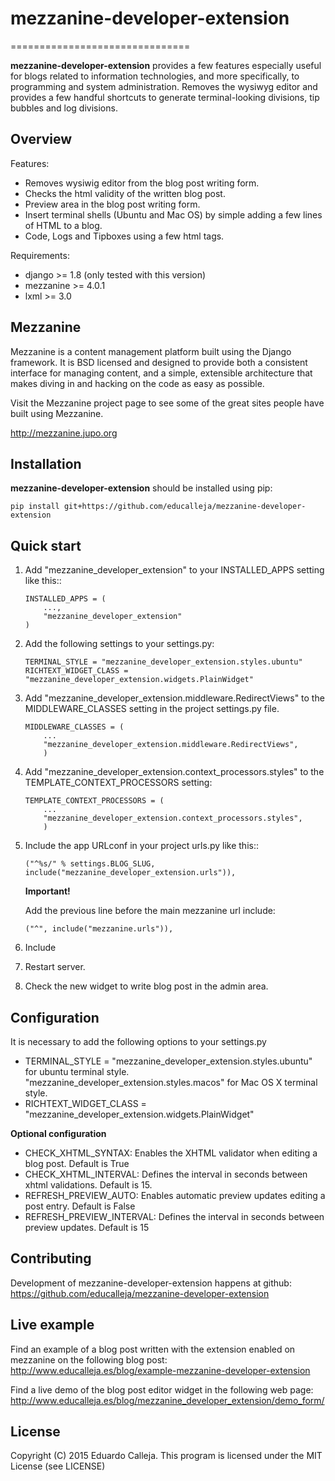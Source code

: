 # mezzanine-developer-extension
===============================

**mezzanine-developer-extension** provides a few features especially useful for blogs
related to information technologies, and more specifically, to programming and
system administration. Removes the wysiwyg editor and provides a few handful
shortcuts to generate terminal-looking divisions, tip bubbles and log divisions.

Overview
--------

Features:

- Removes wysiwig editor from the blog post writing form.
- Checks the html validity of the written blog post.
- Preview area in the blog post writing form.
- Insert terminal shells (Ubuntu and Mac OS) by simple adding a few lines of HTML to a blog.
- Code, Logs and Tipboxes using a few html tags.

Requirements:

- django >= 1.8 (only tested with this version)
- mezzanine >= 4.0.1
- lxml >= 3.0

Mezzanine
---------

Mezzanine is a content management platform built using the Django
framework. It is BSD licensed and designed to provide both a
consistent interface for managing content, and a simple, extensible
architecture that makes diving in and hacking on the code as easy as
possible.

Visit the Mezzanine project page to see some of the great sites
people have built using Mezzanine.

http://mezzanine.jupo.org

Installation
------------

**mezzanine-developer-extension** should be installed using pip:

    
    pip install git+https://github.com/educalleja/mezzanine-developer-extension
    

Quick start
-----------

1. Add "mezzanine_developer_extension" to your INSTALLED_APPS setting like this::

    ```````````````
    INSTALLED_APPS = (
        ...,
        "mezzanine_developer_extension"
    )
    ```````````````
    
2. Add the following settings to your settings.py:

    ```````````````
    TERMINAL_STYLE = "mezzanine_developer_extension.styles.ubuntu"
    RICHTEXT_WIDGET_CLASS = "mezzanine_developer_extension.widgets.PlainWidget"
    ```````````````

3. Add "mezzanine_developer_extension.middleware.RedirectViews" to the MIDDLEWARE_CLASSES setting in the project settings.py file.

    ```````````````
    MIDDLEWARE_CLASSES = (
        ...
        "mezzanine_developer_extension.middleware.RedirectViews",
        )
    ```````````````

4. Add "mezzanine_developer_extension.context_processors.styles" to the TEMPLATE_CONTEXT_PROCESSORS setting:

    ```````````````
    TEMPLATE_CONTEXT_PROCESSORS = (
        ...
        "mezzanine_developer_extension.context_processors.styles",
        )
    ```````````````

5. Include the app URLconf in your project urls.py like this::

    `("^%s/" % settings.BLOG_SLUG, include("mezzanine_developer_extension.urls")),`

    **Important!**
  
     Add the previous line before the main mezzanine url include:

      `("^", include("mezzanine.urls")),`

6. Include

7. Restart server.

8. Check the new widget to write blog post in the admin area.

Configuration
--------------

It is necessary to add the following options to your settings.py

- TERMINAL_STYLE = "mezzanine_developer_extension.styles.ubuntu" for ubuntu terminal style. "mezzanine_developer_extension.styles.macos" for Mac OS X terminal style.
- RICHTEXT_WIDGET_CLASS = "mezzanine_developer_extension.widgets.PlainWidget"

**Optional configuration**

- CHECK_XHTML_SYNTAX: Enables the XHTML validator when editing a blog post. Default is True
- CHECK_XHTML_INTERVAL: Defines the interval in seconds between xhtml validations. Default is 15.
- REFRESH_PREVIEW_AUTO: Enables automatic preview updates editing a post entry. Default is False
- REFRESH_PREVIEW_INTERVAL: Defines the interval in seconds between preview updates. Default is 15

Contributing
-----------

Development of mezzanine-developer-extension happens at github: https://github.com/educalleja/mezzanine-developer-extension

Live example
------------

Find an example of a blog post written with the extension enabled on mezzanine on the following blog post:
http://www.educalleja.es/blog/example-mezzanine-developer-extension

Find a live demo of the blog post editor widget in the following web page:
http://www.educalleja.es/blog/mezzanine_developer_extension/demo_form/

License
-------

Copyright (C) 2015 Eduardo Calleja.
This program is licensed under the MIT License (see LICENSE)